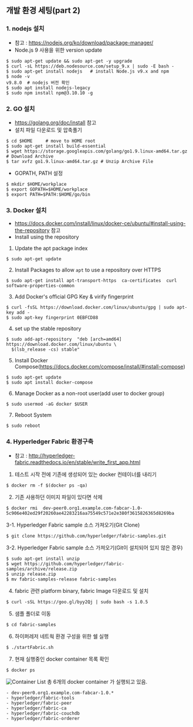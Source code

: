 ## 개발 환경 세팅(part 2)
### 1. nodejs 설치
 - 참고 : https://nodejs.org/ko/download/package-manager/
 - Node.js 9 사용을 위한 version update
 ```
 $ sudo apt-get update && sudo apt-get -y upgrade
 $ curl -sL https://deb.nodesource.com/setup_9.x | sudo -E bash -
 $ sudo apt-get install nodejs   # install Node.js v9.x and npm
 $ node -v
 v9.8.0  # nodejs 버전 확인
 $ sudo apt install nodejs-legacy
 $ sudo npm install npm@3.10.10 -g
```
### 2. GO 설치
  - https://golang.org/doc/install 참고
  - 설치 파일 다운로드 및 압축풀기
  ```
  $ cd $HOME     # move to HOME root
  $ sudo apt-get install build-essential
  $ wget https://storage.googleapis.com/golang/go1.9.linux-amd64.tar.gz # Download Archive
  $ tar xvfz go1.9.linux-amd64.tar.gz # Unzip Archive File
  ```
  - GOPATH, PATH 설정
  ```
  $ mkdir $HOME/workplace
  $ export GOPATH=$HOME/workplace
  $ export PATH=$PATH:$HOME/go/bin
  ```

### 3. Docker 설치
  - https://docs.docker.com/install/linux/docker-ce/ubuntu/#install-using-the-repository 참고
  - Install using the repository
  1. Update the apt package index
  ```
  $ sudo apt-get update     
  ```
  2. Install Packages to allow ```apt``` to use a repository over HTTPS
  ```
  $ sudo apt-get install apt-transport-https  ca-certificates  curl  software-properties-common
  ```
  3. Add Docker's official GPG Key & virify fingerprint
  ```
  $ curl -fsSL https://download.docker.com/linux/ubuntu/gpg | sudo apt-key add -
  $ sudo apt-key fingerprint 0EBFCD88
  ```
  4. set up the stable repository
  ```
  $ sudo add-apt-repository  "deb [arch=amd64] https://download.docker.com/linux/ubuntu \
    $(lsb_release -cs) stable"
  ```
  5. Install Docker Compose(https://docs.docker.com/compose/install/#install-compose)
  ```
  $ sudo apt-get update
  $ sudo apt install docker-compose
  ``` 
  6. Manage Docker as a non-root user(add user to docker group)
  ```
  $ sudo usermod -aG docker $USER
  ```
  7. Reboot System
  ```
  $ sudo reboot
  ```
### 4. Hyperledger Fabric 환경구축
  -  참고 : http://hyperledger-fabric.readthedocs.io/en/stable/write_first_app.html

  1. 테스트 시작 전에 기존에 생성되어 있는 docker 컨테이너를 내리기
  ```
  $ docker rm -f $(docker ps -qa) 
  ```
  2. 기존 사용하던 이미지 파일이 있다면 삭제
  ```
  $ docker rmi  dev-peer0.org1.example.com-fabcar-1.0-5c906e402ed29f20260ae42283216aa75549c571e2e380f3615826365d8269ba
  ```
  3-1. Hyperledger Fabric sample 소스 가져오기(Git Clone)
  ```
  $ git clone https://github.com/hyperledger/fabric-samples.git
  ```
  3-2. Hyperledger Fabric sample 소스 가져오기(Git이 설치되어 있지 않은 경우)
  ```
  $ sudo apt-get install unzip
  $ wget https://github.com/hyperledger/fabric-samples/archive/release.zip
  $ unzip release.zip
  $ mv fabric-samples-release fabric-samples
  ```
  4. fabric 관련 platform binary, fabric Image 다운로드 및 설치 
  ```
  $ curl -sSL https://goo.gl/byy2Qj | sudo bash -s 1.0.5
  ```
  5. 샘플 폴더로 이동
  ```
  $ cd fabric-samples
  ```
  6. 하이퍼레저 네트웍 환경 구성을 위한 쉘 실행
  ```
  $ ./startFabric.sh
  ```
  7. 현재 실행중인 docker container 목록 확인
  ```
  $ docker ps
  ```
  ![Container List](https://github.com/aimmvp/BlockChain/blob/master/BCEdu/img/edu2_1.png)
  총 6개의 docker container 가 실행되고 있음.
  
    - dev-peer0.org1.example.com-fabcar-1.0.*
    - hyperledger/fabric-tools
    - hyperledger/fabric-peer
    - hyperledger/fabric-ca
    - hyperledger/fabric-couchdb
    - hyperledger/fabric-orderer
